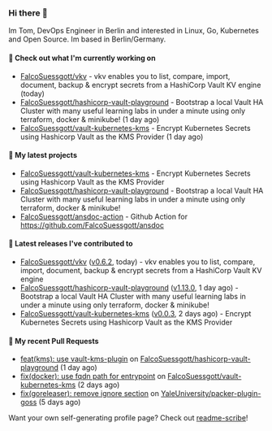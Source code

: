 ### Hi there 👋

Im Tom, DevOps Engineer in Berlin and interested in Linux, Go, Kubernetes and Open Source.
Im based in Berlin/Germany.

#### 👷 Check out what I'm currently working on

- [FalcoSuessgott/vkv](https://github.com/FalcoSuessgott/vkv) - vkv enables you to list, compare, import, document, backup &amp; encrypt secrets from a HashiCorp Vault KV engine (today)
- [FalcoSuessgott/hashicorp-vault-playground](https://github.com/FalcoSuessgott/hashicorp-vault-playground) - Bootstrap a local Vault HA Cluster with many useful learning labs in under a minute using only terraform, docker &amp; minikube! (1 day ago)
- [FalcoSuessgott/vault-kubernetes-kms](https://github.com/FalcoSuessgott/vault-kubernetes-kms) - Encrypt Kubernetes Secrets using Hashicorp Vault as the KMS Provider (1 day ago)

#### 🌱 My latest projects

- [FalcoSuessgott/vault-kubernetes-kms](https://github.com/FalcoSuessgott/vault-kubernetes-kms) - Encrypt Kubernetes Secrets using Hashicorp Vault as the KMS Provider
- [FalcoSuessgott/hashicorp-vault-playground](https://github.com/FalcoSuessgott/hashicorp-vault-playground) - Bootstrap a local Vault HA Cluster with many useful learning labs in under a minute using only terraform, docker &amp; minikube!
- [FalcoSuessgott/ansdoc-action](https://github.com/FalcoSuessgott/ansdoc-action) - Github Action for https://github.com/FalcoSuessgott/ansdoc

#### 🔭 Latest releases I've contributed to

- [FalcoSuessgott/vkv](https://github.com/FalcoSuessgott/vkv) ([v0.6.2](https://github.com/FalcoSuessgott/vkv/releases/tag/v0.6.2), today) - vkv enables you to list, compare, import, document, backup &amp; encrypt secrets from a HashiCorp Vault KV engine
- [FalcoSuessgott/hashicorp-vault-playground](https://github.com/FalcoSuessgott/hashicorp-vault-playground) ([v1.13.0](https://github.com/FalcoSuessgott/hashicorp-vault-playground/releases/tag/v1.13.0), 1 day ago) - Bootstrap a local Vault HA Cluster with many useful learning labs in under a minute using only terraform, docker &amp; minikube!
- [FalcoSuessgott/vault-kubernetes-kms](https://github.com/FalcoSuessgott/vault-kubernetes-kms) ([v0.0.3](https://github.com/FalcoSuessgott/vault-kubernetes-kms/releases/tag/v0.0.3), 2 days ago) - Encrypt Kubernetes Secrets using Hashicorp Vault as the KMS Provider

#### 🔨 My recent Pull Requests

- [feat(kms): use vault-kms-plugin](https://github.com/FalcoSuessgott/hashicorp-vault-playground/pull/58) on [FalcoSuessgott/hashicorp-vault-playground](https://github.com/FalcoSuessgott/hashicorp-vault-playground) (1 day ago)
- [fix(docker): use fqdn path for entrypoint](https://github.com/FalcoSuessgott/vault-kubernetes-kms/pull/27) on [FalcoSuessgott/vault-kubernetes-kms](https://github.com/FalcoSuessgott/vault-kubernetes-kms) (2 days ago)
- [fix(goreleaser): remove ignore section](https://github.com/YaleUniversity/packer-plugin-goss/pull/86) on [YaleUniversity/packer-plugin-goss](https://github.com/YaleUniversity/packer-plugin-goss) (5 days ago)

Want your own self-generating profile page? Check out [readme-scribe](https://github.com/muesli/readme-scribe)!